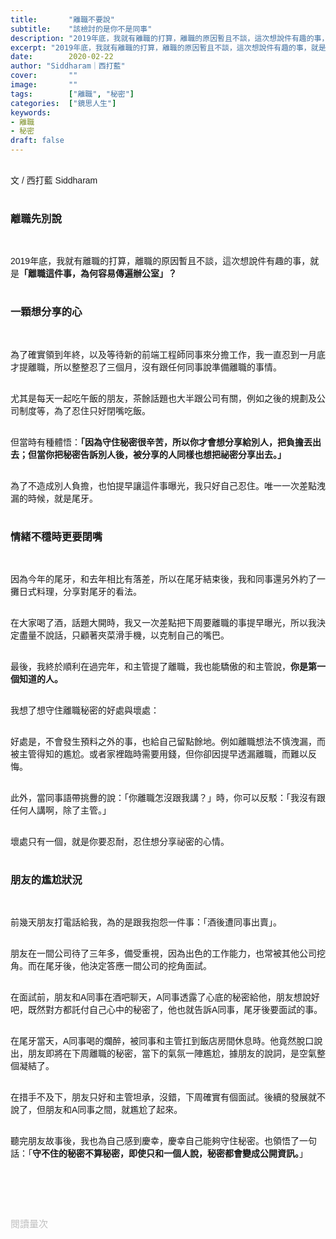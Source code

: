 ```yaml
---
title:       "離職不要說"
subtitle:    "該檢討的是你不是同事"
description: "2019年底，我就有離職的打算，離職的原因暫且不談，這次想說件有趣的事，就是「離職這件事，為何容易傳遍辦公室」？"
excerpt: "2019年底，我就有離職的打算，離職的原因暫且不談，這次想說件有趣的事，就是「離職這件事，為何容易傳遍辦公室」？"
date:        2020-02-22
author: "Siddharam｜西打藍"
cover:       ""
image:       ""
tags:        ["離職", "秘密"]
categories:  ["鏡思人生"]
keywords:
- 離職
- 秘密
draft: false
---
```



<article style="font-family: 'Noto Sans TC', '微軟正黑體', sans-serif; font-weight: 300;">

<br>文 / 西打藍 Siddharam<br><br>

<h3 class="article-h1-color">離職先別說</h3><br>


2019年底，我就有離職的打算，離職的原因暫且不談，這次想說件有趣的事，就是<b>「離職這件事，為何容易傳遍辦公室」？</b><br><br>



<h3 class="article-h1-color">一顆想分享的心</h3><br>

為了確實領到年終，以及等待新的前端工程師同事來分擔工作，我一直忍到一月底才提離職，所以整整忍了三個月，沒有跟任何同事說準備離職的事情。<br><br>

尤其是每天一起吃午飯的朋友，茶餘話題也大半跟公司有關，例如之後的規劃及公司制度等，為了忍住只好閉嘴吃飯。<br><br>


但當時有種體悟：<b>「因為守住秘密很辛苦，所以你才會想分享給別人，把負擔丟出去；但當你把秘密告訴別人後，被分享的人同樣也想把祕密分享出去。」</b><br><br>

為了不造成別人負擔，也怕提早讓這件事曝光，我只好自己忍住。唯一一次差點洩漏的時候，就是尾牙。<br><br>


<h3 class="article-h1-color">情緒不穩時更要閉嘴</h3><br>


因為今年的尾牙，和去年相比有落差，所以在尾牙結束後，我和同事還另外約了一攤日式料理，分享對尾牙的看法。<br><br>

在大家喝了酒，話題大開時，我又一次差點把下周要離職的事提早曝光，所以我決定盡量不說話，只顧著夾菜滑手機，以克制自己的嘴巴。<br><br>

最後，我終於順利在過完年，和主管提了離職，我也能驕傲的和主管說，<b>你是第一個知道的人。</b><br><br>

我想了想守住離職秘密的好處與壞處：<br><br>


好處是，不會發生預料之外的事，也給自己留點餘地。例如離職想法不慎洩漏，而被主管得知的尷尬。或者家裡臨時需要用錢，但你卻因提早透漏離職，而難以反悔。<br><br>


此外，當同事語帶挑釁的說：「你離職怎沒跟我講？」時，你可以反駁：「我沒有跟任何人講啊，除了主管。」<br><br>


壞處只有一個，就是你要忍耐，忍住想分享祕密的心情。<br><br>



<h3 class="article-h1-color">朋友的尷尬狀況</h3><br>

前幾天朋友打電話給我，為的是跟我抱怨一件事：「酒後遭同事出賣」。<br><br>


朋友在一間公司待了三年多，備受重視，因為出色的工作能力，也常被其他公司挖角。而在尾牙後，他決定答應一間公司的挖角面試。<br><br>


在面試前，朋友和A同事在酒吧聊天，A同事透露了心底的秘密給他，朋友想說好吧，既然對方都託付自己心中的秘密了，他也就告訴A同事，尾牙後要面試的事。<br><br>


在尾牙當天，A同事喝的爛醉，被同事和主管扛到飯店房間休息時。他竟然脫口說出，朋友即將在下周離職的秘密，當下的氣氛一陣尷尬，據朋友的說詞，是空氣整個凝結了。<br><br>


在措手不及下，朋友只好和主管坦承，沒錯，下周確實有個面試。後續的發展就不說了，但朋友和A同事之間，就尷尬了起來。<br><br>


聽完朋友故事後，我也為自己感到慶幸，慶幸自己能夠守住秘密。也領悟了一句話：「<b>守不住的秘密不算秘密，即使只和一個人說，秘密都會變成公開資訊。</b>」<br><br>











<br><br><br>

</article>

<div style="color: #bfbfbf; font-size: 15px;" id="busuanzi_container_page_pv">
  閱讀量<span id="busuanzi_value_page_pv"></span>次
</div>

<script src="../../js/post.js"></script>
